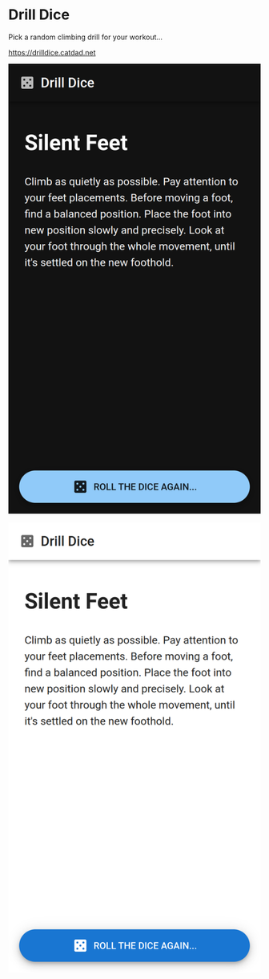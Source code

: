 # Drill Dice

Pick a random climbing drill for your workout...

https://drilldice.catdad.net

<p align="center">
<a href="https://drilldice.catdad.net">

![Drill Dice App Screenshot](./docs/drilldice_screenshot_darkmode.png#gh-dark-mode-only)

![Drill Dice App Screenshot](./docs/drilldice_screenshot_lightmode.png#gh-light-mode-only)

</a>
</p>
